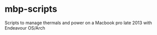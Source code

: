 # mbp-scripts
Scripts to manage thermals and power on a Macbook pro late 2013 with Endeavour OS/Arch

